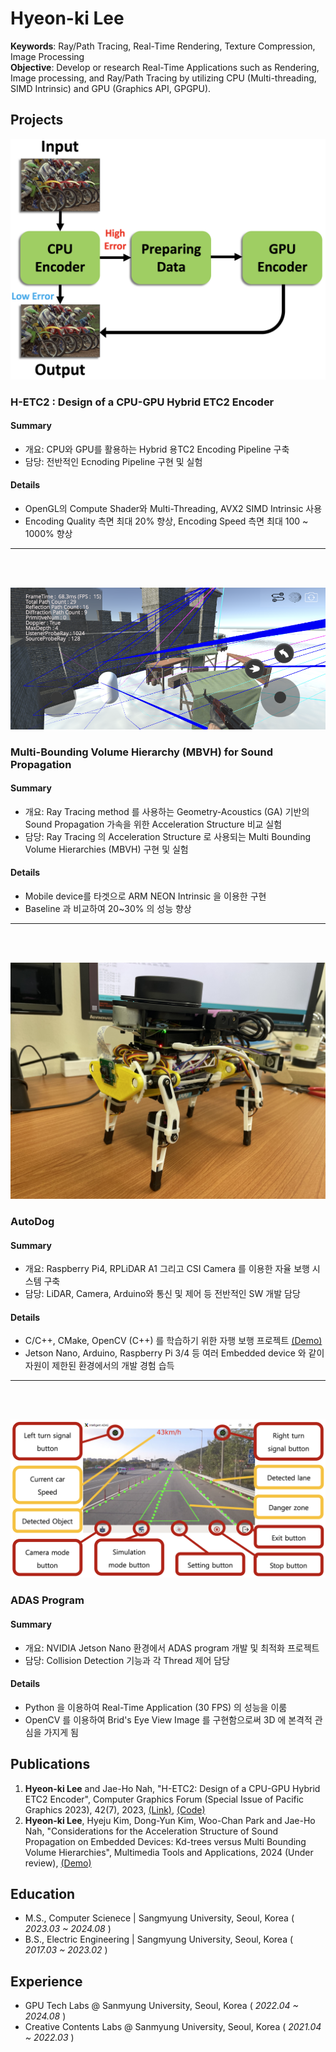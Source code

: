 # Hyeon-ki Lee
**Keywords**: Ray/Path Tracing, Real-Time Rendering, Texture Compression, Image Processing   
**Objective**: Develop or research Real-Time Applications such as Rendering, Image processing, and Ray/Path Tracing by utilizing CPU (Multi-threading, SIMD Intrinsic) and GPU (Graphics API, GPGPU).

## Projects
![fig:H-ETC2](./assets/H-ETC2.png)      
### **H-ETC2 : Design of a CPU-GPU Hybrid ETC2 Encoder**    
#### Summary    
- 개요: CPU와 GPU를 활용하는 Hybrid 용TC2 Encoding Pipeline 구축
- 담당: 전반적인 Ecnoding Pipeline 구현 및 실험
#### Details    
- OpenGL의 Compute Shader와 Multi-Threading, AVX2 SIMD Intrinsic 사용
- Encoding Quality 측면 최대 20% 향상, Encoding Speed 측면 최대 100 ~ 1000% 향상
---
<br/> 
<br/>

![fig:MBVH](./assets/MBVH.png)      
### **Multi-Bounding Volume Hierarchy (MBVH) for Sound Propagation**    
#### Summary
- 개요: Ray Tracing method 를 사용하는 Geometry-Acoustics (GA) 기반의 Sound Propagation 가속을 위한 Acceleration Structure 비교 실험
- 담당: Ray Tracing 의 Acceleration Structure 로 사용되는 Multi Bounding Volume Hierarchies (MBVH) 구현 및 실험
#### Details
- Mobile device를 타겟으로 ARM NEON Intrinsic 을 이용한 구현
- Baseline 과 비교하여 20~30% 의 성능 향상  
---
<br/> 
<br/>

![fig:Auto](./assets/AUTODOG.jpeg)      
### **AutoDog**
#### Summary
- 개요: Raspberry Pi4, RPLiDAR A1 그리고 CSI Camera 를 이용한 자율 보행 시스템 구축
- 담당: LiDAR, Camera, Arduino와 통신 및 제어 등 전반적인 SW 개발 담당
#### Details
- C/C++, CMake, OpenCV (C++) 를 학습하기 위한 자행 보행 프로젝트 [(Demo)]()
- Jetson Nano, Arduino, Raspberry Pi 3/4 등 여러 Embedded device 와 같이 자원이 제한된 환경에서의 개발 경험 습득

---
<br/> 
<br/>

![fig:ADAS](./assets/ADAS.png)      
### **ADAS Program**
#### Summary
- 개요: NVIDIA Jetson Nano 환경에서 ADAS program 개발 및 최적화 프로젝트
- 담당: Collision Detection 기능과 각 Thread 제어 담당
#### Details
- Python 을 이용하여 Real-Time Application (30 FPS) 의 성능을 이룸
- OpenCV 를 이용하여 Brid's Eye View Image 를 구현함으로써 3D 에 본격적 관심을 가지게 됨


## Publications
1. **Hyeon-ki Lee** and Jae-Ho Nah, "H-ETC2: Design of a CPU-GPU Hybrid ETC2 Encoder", Computer Graphics Forum (Special Issue of Pacific Graphics 2023), 42(7), 2023, [(Link)](https://onlinelibrary.wiley.com/doi/10.1111/cgf.14969?af=R), [(Code)](https://github.com/gusrlLee/HETC2)
2. **Hyeon-ki Lee**, Hyeju Kim, Dong-Yun Kim, Woo-Chan Park and Jae-Ho Nah, "Considerations for the Acceleration Structure of Sound Propagation on Embedded Devices: Kd-trees versus Multi Bounding Volume Hierarchies", Multimedia Tools and Applications, 2024 (Under review), [(Demo)]()

## Education
- M.S., Computer Scienece	 | Sangmyung University, Seoul, Korea ( _2023.03 ~ 2024.08_ )			        		
- B.S., Electric Engineering | Sangmyung University, Seoul, Korea ( _2017.03 ~ 2023.02_ )

## Experience
- GPU Tech Labs @ Sanmyung University, Seoul, Korea ( _2022.04 ~ 2024.08_ )
- Creative Contents Labs @ Sanmyung University, Seoul, Korea ( _2021.04 ~ 2022.03_ )